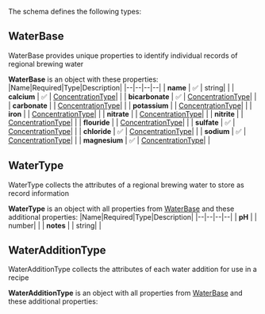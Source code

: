 The schema defines the following types:

## WaterBase 

WaterBase provides unique properties to identify individual records of regional brewing water

**WaterBase** is an object with these properties:
|Name|Required|Type|Description|
|--|--|--|--|
| **name** | :white_check_mark: | string|  |
| **calcium** | :white_check_mark: | [ConcentrationType](measureable_units.json.md#concentrationtype)|  |
| **bicarbonate** | :white_check_mark: | [ConcentrationType](measureable_units.json.md#concentrationtype)|  |
| **carbonate** |  | [ConcentrationType](measureable_units.json.md#concentrationtype)|  |
| **potassium** |  | [ConcentrationType](measureable_units.json.md#concentrationtype)|  |
| **iron** |  | [ConcentrationType](measureable_units.json.md#concentrationtype)|  |
| **nitrate** |  | [ConcentrationType](measureable_units.json.md#concentrationtype)|  |
| **nitrite** |  | [ConcentrationType](measureable_units.json.md#concentrationtype)|  |
| **flouride** |  | [ConcentrationType](measureable_units.json.md#concentrationtype)|  |
| **sulfate** | :white_check_mark: | [ConcentrationType](measureable_units.json.md#concentrationtype)|  |
| **chloride** | :white_check_mark: | [ConcentrationType](measureable_units.json.md#concentrationtype)|  |
| **sodium** | :white_check_mark: | [ConcentrationType](measureable_units.json.md#concentrationtype)|  |
| **magnesium** | :white_check_mark: | [ConcentrationType](measureable_units.json.md#concentrationtype)|  |

## WaterType 

WaterType collects the attributes of a regional brewing water to store as record information

**WaterType** is an object with all properties from [WaterBase](#waterbase) and these additional properties:
|Name|Required|Type|Description|
|--|--|--|--|
| **pH** |  | number|  |
| **notes** |  | string|  |

## WaterAdditionType 

WaterAdditionType collects the attributes of each water addition for use in a recipe

**WaterAdditionType** is an object with all properties from [WaterBase](#waterbase) and these additional properties:

